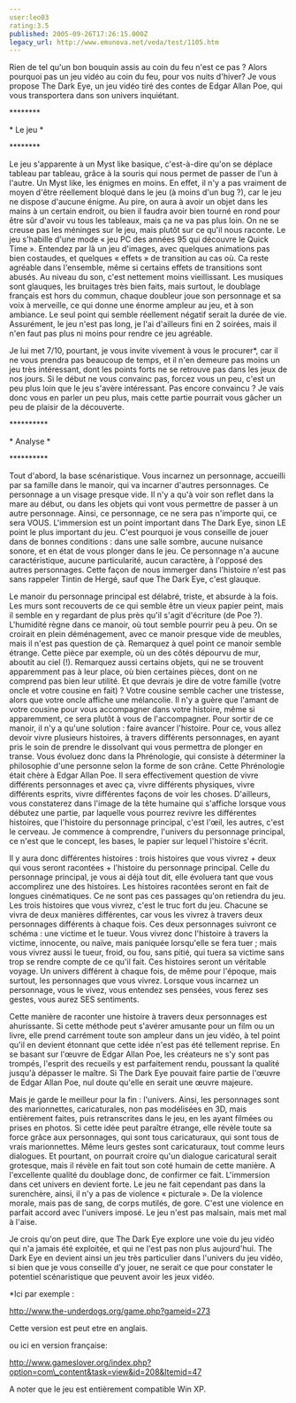 ```yaml
---
user:leo03
rating:3.5
published: 2005-09-26T17:26:15.000Z
legacy_url: http://www.emunova.net/veda/test/1105.htm
---
```

Rien de tel qu'un bon bouquin assis au coin du feu n'est ce pas ? Alors pourquoi pas un jeu vidéo au coin du feu, pour vos nuits d'hiver? Je vous propose The Dark Eye, un jeu vidéo tiré des contes de Edgar Allan Poe, qui vous transportera dans son univers inquiétant.  

  

\*\*\*\*\*\*\*\*  

\* Le jeu \*  

\*\*\*\*\*\*\*\*  

Le jeu s'apparente à un Myst like basique, c'est-à-dire qu'on se déplace tableau par tableau, grâce à la souris qui nous permet de passer de l'un à l'autre. Un Myst like, les énigmes en moins. En effet, il n'y a pas vraiment de moyen d'être réellement bloqué dans le jeu (à moins d'un bug ?), car le jeu ne dispose d'aucune énigme. Au pire, on aura à avoir un objet dans les mains à un certain endroit, ou bien il faudra avoir bien tourné en rond pour être sûr d'avoir vu tous les tableaux, mais ça ne va pas plus loin. On ne se creuse pas les méninges sur le jeu, mais plutôt sur ce qu'il nous raconte. Le jeu s'habille d'une mode « jeu PC des années 95 qui découvre le Quick Time ». Entendez par là un jeu d'images, avec quelques animations pas bien costaudes, et quelques « effets » de transition au cas où. Ca reste agréable dans l'ensemble, même si certains effets de transitions sont abusés. Au niveau du son, c'est nettement moins vieillissant. Les musiques sont glauques, les bruitages très bien faits, mais surtout, le doublage français est hors du commun, chaque doubleur joue son personnage et sa voix à merveille, ce qui donne une énorme ampleur au jeu, et à son ambiance. Le seul point qui semble réellement négatif serait la durée de vie. Assurément, le jeu n'est pas long, je l'ai d'ailleurs fini en 2 soirées, mais il n'en faut pas plus ni moins pour rendre ce jeu agréable.   

  

Je lui met 7/10, pourtant, je vous invite vivement à vous le procurer\*, car il ne vous prendra pas beaucoup de temps, et il n'en demeure pas moins un jeu très intéressant, dont les points forts ne se retrouve pas dans les jeux de nos jours. Si le début ne vous convainc pas, forcez vous un peu, c'est un peu plus loin que le jeu s'avère intéressant. Pas encore convaincu ? Je vais donc vous en parler un peu plus, mais cette partie pourrait vous gâcher un peu de plaisir de la découverte.  

  

\*\*\*\*\*\*\*\*\*\*  

\* Analyse \*  

\*\*\*\*\*\*\*\*\*\*  

Tout d'abord, la base scénaristique. Vous incarnez un personnage, accueilli par sa famille dans le manoir, qui va incarner d'autres personnages. Ce personnage a un visage presque vide. Il n'y a qu'à voir son reflet dans la mare au début, ou dans les objets qui vont vous permettre de passer à un autre personnage. Ainsi, ce personnage, ce ne sera pas n'importe qui, ce sera VOUS. L'immersion est un point important dans The Dark Eye, sinon LE point le plus important du jeu. C'est pourquoi je vous conseille de jouer dans de bonnes conditions : dans une salle sombre, aucune nuisance sonore, et en état de vous plonger dans le jeu. Ce personnage n'a aucune caractéristique, aucune particularité, aucun caractère, à l'opposé des autres personnages. Cette façon de nous immerger dans l'histoire n'est pas sans rappeler Tintin de Hergé, sauf que The Dark Eye, c'est glauque.  

  

Le manoir du personnage principal est délabré, triste, et absurde à la fois. Les murs sont recouverts de ce qui semble être un vieux papier peint, mais il semble en y regardant de plus près qu'il s'agit d'écriture (de Poe ?). L'humidité règne dans ce manoir, où tout semble pourrir peu à peu. On se croirait en plein déménagement, avec ce manoir presque vide de meubles, mais il n'est pas question de çà. Remarquez à quel point ce manoir semble étrange. Cette pièce par exemple, où un des côtés dépourvu de mur, aboutit au ciel (!). Remarquez aussi certains objets, qui ne se trouvent apparemment pas à leur place, où bien certaines pièces, dont on ne comprend pas bien leur utilité. Et que devrais je dire de votre famille (votre oncle et votre cousine en fait) ? Votre cousine semble cacher une tristesse, alors que votre oncle affiche une mélancolie. Il n'y a guère que l'amant de votre cousine pour vous accompagner dans votre histoire, même si apparemment, ce sera plutôt à vous de l'accompagner. Pour sortir de ce manoir, il n'y a qu'une solution : faire avancer l'histoire. Pour ce, vous allez devoir vivre plusieurs histoires, à travers différents personnages, en ayant pris le soin de prendre le dissolvant qui vous permettra de plonger en transe. Vous évoluez donc dans la Phrénologie, qui consiste à déterminer la philosophie d'une personne selon la forme de son crâne. Cette Phrénologie était chère à Edgar Allan Poe. Il sera effectivement question de vivre différents personnages et avec ça, vivre différents physiques, vivre différents esprits, vivre différentes façons de voir les choses. D'ailleurs, vous constaterez dans l'image de la tête humaine qui s'affiche lorsque vous débutez une partie, par laquelle vous pourrez revivre les différentes histoires, que l'histoire du personnage principal, c'est l'œil, les autres, c'est le cerveau. Je commence à comprendre, l'univers du personnage principal, ce n'est que le concept, les bases, le papier sur lequel l'histoire s'écrit.  

  

Il y aura donc différentes histoires : trois histoires que vous vivrez + deux qui vous seront racontées + l'histoire du personnage principal. Celle du personnage principal, je vous ai déjà tout dit, elle évoluera tant que vous accomplirez une des histoires. Les histoires racontées seront en fait de longues cinématiques. Ce ne sont pas ces passages qu'on retiendra du jeu. Les trois histoires que vous vivrez, c'est le truc fort du jeu. Chacune se vivra de deux manières différentes, car vous les vivrez à travers deux personnages différents à chaque fois. Ces deux personnages suivront ce schéma : une victime et le tueur. Vous vivrez donc l'histoire à travers la victime, innocente, ou naïve, mais paniquée lorsqu'elle se fera tuer ; mais vous vivrez aussi le tueur, froid, ou fou, sans pitié, qui tuera sa victime sans trop se rendre compte de ce qu'il fait. Ces histoires seront un véritable voyage. Un univers différent à chaque fois, de même pour l'époque, mais surtout, les personnages que vous vivrez. Lorsque vous incarnez un personnage, vous le vivez, vous entendez ses pensées, vous ferez ses gestes, vous aurez SES sentiments.  

  

Cette manière de raconter une histoire à travers deux personnages est ahurissante. Si cette méthode peut s'avérer amusante pour un film ou un livre, elle prend carrément toute son ampleur dans un jeu vidéo, à tel point qu'il en devient étonnant que cette idée n'est pas été tellement reprise. En se basant sur l'œuvre de Edgar Allan Poe, les créateurs ne s'y sont pas trompés, l'esprit des recueils y est parfaitement rendu, poussant la qualité jusqu'à dépasser le maître. Si The Dark Eye pouvait faire partie de l'œuvre de Edgar Allan Poe, nul doute qu'elle en serait une œuvre majeure.  

  

Mais je garde le meilleur pour la fin : l'univers. Ainsi, les personnages sont des marionnettes, caricaturales, non pas modélisées en 3D, mais entièrement faites, puis retranscrites dans le jeu, en les ayant filmées ou prises en photos. Si cette idée peut paraître étrange, elle révèle toute sa force grâce aux personnages, qui sont tous caricaturaux, qui sont tous de vrais marionnettes. Même leurs gestes sont caricaturaux, tout comme leurs dialogues. Et pourtant, on pourrait croire qu'un dialogue caricatural serait grotesque, mais il révèle en fait tout son coté humain de cette manière. A l'excellente qualité du doublage donc, de confirmer ce fait. L'immersion dans cet univers en devient forte. Le jeu ne fait cependant pas dans la surenchère, ainsi, il n'y a pas de violence « picturale ». De la violence morale, mais pas de sang, de corps mutilés, de gore. C'est une violence en parfait accord avec l'univers imposé. Le jeu n'est pas malsain, mais met mal à l'aise.  

  

Je crois qu'on peut dire, que The Dark Eye explore une voie du jeu vidéo qui n'a jamais été exploitée, et qui ne l'est pas non plus aujourd'hui. The Dark Eye en devient ainsi un jeu très particulier dans l'univers du jeu vidéo, si bien que je vous conseille d'y jouer, ne serait ce que pour constater le potentiel scénaristique que peuvent avoir les jeux vidéo.  

  

\*Ici par exemple :  

http://www.the-underdogs.org/game.php?gameid=273  

Cette version est peut etre en anglais.  

  

ou ici en version française:  

http://www.gameslover.org/index.php?option=com\_content&task=view&id=208&Itemid=47  

  

A noter que le jeu est entièrement compatible Win XP.